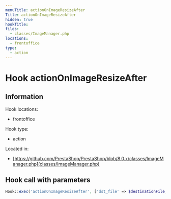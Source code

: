 ```yaml
---
menuTitle: actionOnImageResizeAfter
Title: actionOnImageResizeAfter
hidden: true
hookTitle: 
files:
  - classes/ImageManager.php
locations:
  - frontoffice
type:
  - action
---
```


# Hook actionOnImageResizeAfter

## Information

Hook locations: 
  - frontoffice

Hook type: 
  - action

Located in: 
  - [https://github.com/PrestaShop/PrestaShop/blob/8.0.x/classes/ImageManager.php](classes/ImageManager.php)

## Hook call with parameters

```php
Hook::exec('actionOnImageResizeAfter', ['dst_file' => $destinationFile, 'file_type' => $fileType])
```